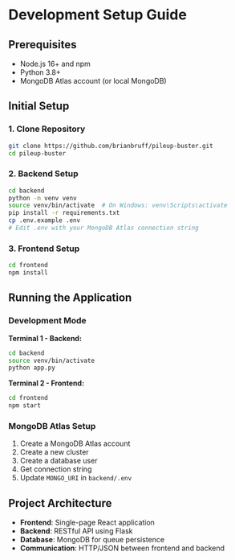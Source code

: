 # Development Setup Guide

## Prerequisites

- Node.js 16+ and npm
- Python 3.8+
- MongoDB Atlas account (or local MongoDB)

## Initial Setup

### 1. Clone Repository
```bash
git clone https://github.com/brianbruff/pileup-buster.git
cd pileup-buster
```

### 2. Backend Setup
```bash
cd backend
python -m venv venv
source venv/bin/activate  # On Windows: venv\Scripts\activate
pip install -r requirements.txt
cp .env.example .env
# Edit .env with your MongoDB Atlas connection string
```

### 3. Frontend Setup
```bash
cd frontend
npm install
```

## Running the Application

### Development Mode

**Terminal 1 - Backend:**
```bash
cd backend
source venv/bin/activate
python app.py
```

**Terminal 2 - Frontend:**
```bash
cd frontend
npm start
```

### MongoDB Atlas Setup

1. Create a MongoDB Atlas account
2. Create a new cluster
3. Create a database user
4. Get connection string
5. Update `MONGO_URI` in `backend/.env`

## Project Architecture

- **Frontend**: Single-page React application
- **Backend**: RESTful API using Flask
- **Database**: MongoDB for queue persistence
- **Communication**: HTTP/JSON between frontend and backend
